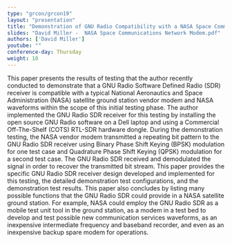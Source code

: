 ```yaml
---
type: "grcon/grcon19"
layout: "presentation"
title: "Demonstration of GNU Radio Compatibility with a NASA Space Communications Network Modem (GRCON2019)"
slides: "David Miller -  NASA Space Communications Network Modem.pdf"
authors: ['David Miller']
youtube: ""
conference-day: Thursday
weight: 10
---
```

This paper presents the results of testing that the author recently conducted to demonstrate that a GNU Radio Software Defined Radio (SDR) receiver is compatible with a typical National Aeronautics and Space Administration (NASA) satellite ground station vendor modem and NASA waveforms within the scope of this initial testing phase. The author implemented the GNU Radio SDR receiver for this testing by installing the open source GNU Radio software on a Dell laptop and using a Commercial Off-The-Shelf (COTS) RTL-SDR hardware dongle. During the demonstration testing, the NASA vendor modem transmitted a repeating bit pattern to the GNU Radio SDR receiver using Binary Phase Shift Keying (BPSK) modulation for one test case and Quadrature Phase Shift Keying (QPSK) modulation for a second test case. The GNU Radio SDR received and demodulated the signal in order to recover the transmitted bit stream. This paper provides the specific GNU Radio SDR receiver design developed and implemented for this testing, the detailed demonstration test configurations, and the demonstration test results. This paper also concludes by listing many possible functions that the GNU Radio SDR could provide in a NASA satellite ground station. For example, NASA could employ the GNU Radio SDR as a mobile test unit tool in the ground station, as a modem in a test bed to develop and test possible new communication services waveforms, as an inexpensive intermediate frequency and baseband recorder, and even as an inexpensive backup spare modem for operations.
